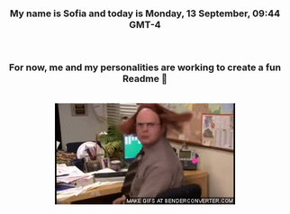 


<div align="center">
<h3 >My name is Sofia and today is Monday, 13 September, 09:44 GMT-4</h3><br>
<h3 >For now, me and my personalities are working to create a fun Readme 👋
</h3><br>
<img src='img/dwight.gif' alt='working...'/>
</div>
